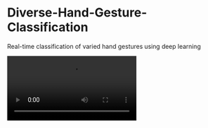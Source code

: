 # Diverse-Hand-Gesture-Classification
Real-time classification of varied hand gestures using deep learning

![video](MyPrediction.mp4)
